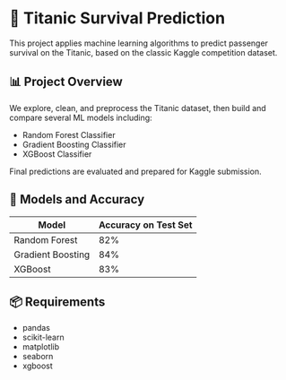# 🚢 Titanic Survival Prediction

This project applies machine learning algorithms to predict passenger survival on the Titanic, based on the classic Kaggle competition dataset.

## 📊 Project Overview

We explore, clean, and preprocess the Titanic dataset, then build and compare several ML models including:
- Random Forest Classifier
- Gradient Boosting Classifier
- XGBoost Classifier

Final predictions are evaluated and prepared for Kaggle submission.

## 🧠 Models and Accuracy

| Model                   | Accuracy on Test Set |
|------------------------|----------------------|
| Random Forest          | 82%               |
| Gradient Boosting      | 84%               |
| XGBoost                | 83%               |

## 📦 Requirements

- pandas
- scikit-learn
- matplotlib
- seaborn
- xgboost
